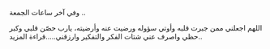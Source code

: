 ‏وفي آخر ساعات الجمعة ..

اللهم اجعلني ممن جبرت قلبه وأوتي سؤوله ورضيت عنه وأرضيته، يارب حصّن قلبي وكبر حظي واصرف عني شتات الفكر والتفكير وارزقني.....قراءة المزيد..